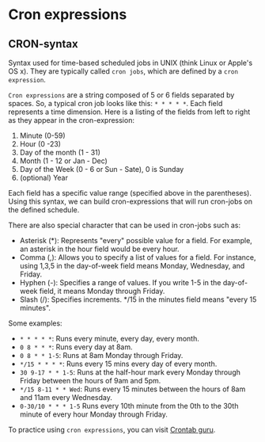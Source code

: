 # Cron expressions

## CRON-syntax

Syntax used for time-based scheduled jobs in UNIX (think Linux or Apple's OS x). They are typically called `cron jobs`, which are defined by a `cron expression`.

`Cron expressions` are a string composed of 5 or 6 fields separated by spaces. So, a typical cron job looks like this: `* * * * *`. Each field represents a time dimension. Here is a listing of the fields from left to right as they appear in the cron-expression:

1. Minute (0-59)
2. Hour (0 -23)
3. Day of the month (1 - 31)
4. Month (1 - 12 or Jan - Dec)
5. Day of the Week (0 - 6 or Sun - Sate), 0 is Sunday
6. (optional) Year

Each field has a specific value range (specified above in the parentheses). Using this syntax, we can build cron-expressions that will run cron-jobs on the defined schedule.

There are also special character that can be used in cron-jobs such as:

- Asterisk (\*): Represents "every" possible value for a field. For example, an asterisk in the hour field would be every hour.
- Comma (,): Allows you to specify a list of values for a field. For instance, using 1,3,5 in the day-of-week field means Monday, Wednesday, and Friday.
- Hyphen (-): Specifies a range of values. If you write 1-5 in the day-of-week field, it means Monday through Friday.
- Slash (/): Specifies increments. \*/15 in the minutes field means "every 15 minutes".

Some examples:

- `* * * * *`: Runs every minute, every day, every month.
- `0 8 * * *`: Runs every day at 8am.
- `0 8 * * 1-5`: Runs at 8am Monday through Friday.
- `*/15 * * * *`: Runs every 15 mins every day of every month.
- `30 9-17 * * 1-5`: Runs at the half-hour mark every Monday through Friday between the hours of 9am and 5pm.
- `*/15 8-11 * * Wed`: Runs every 15 minutes between the hours of 8am and 11am every Wednesday.
- `0-30/10 * * * 1-5` Runs every 10th minute from the 0th to the 30th minute of every hour Monday through Friday.

To practice using `cron expressions`, you can visit
[Crontab guru](https://crontab.guru/).
